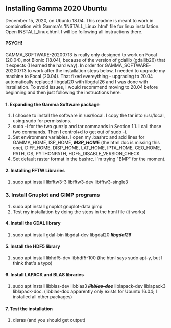## Installing Gamma 2020 Ubuntu

December 15, 2020, on Ubuntu 18.04. This readme is meant to work in combination with Gamma's 'INSTALL_Linux.html' file for linux installation.  Open INSTALL_linux.html. I will be following all instructions there. 

#### PSYCH!
GAMMA_SOFTWARE-20200713 is really only designed to work on Focal (20.04), not Bionic (18.04), because of the version of gdallib (gdallib26) that it expects (I learned the hard way). 
In order for GAMMA_SOFTWARE-20200713 to work after the installation steps below, I needed to upgrade my machine to Focal (20.04). 
That fixed evereything - upgrading to 20.04 automatically replaced libgdal20 with libgdal26 and I was done with installation.
To avoid issues, I would recommend moving to 20.04 before beginning and then just following the instructions here.   


#### 1. Expanding the Gamma Software package
1. I choose to install the software in /usr/local. I copy the tar into /usr/local, using sudo for permissions.
2. sudo -i for the two gunzip and tar commands in Section 1.1. I call those two commands. Then I control+d to get out of sudo -i.
3. Set environment variables.  I open my .bashrc and add lines for GAMMA_HOME, ISP_HOME, ***MSP_HOME*** (the html doc is missing this one), DIFF_HOME, DISP_HOME, LAT_HOME, IPTA_HOME, GEO_HOME, PATH, OS, PYTHONPATH, HDF5_DISABLE_VERSION_CHECK
4. Set default raster format in the bashrc. I'm trying "BMP" for the moment. 

#### 2. Installing FFTW Libraries
1. sudo apt install libfftw3-3 libfftw3-dev libfftw3-single3

### 3. Install Gnuplot and GIMP programs
1. sudo apt install gnuplot gnuplot-data gimp
2. Test my installation by doing the steps in the html file (it works)

#### 4. Install the GDAL library
1. sudo apt install gdal-bin libgdal-dev ~~libgdal20~~ ***libgdal26***

#### 5. Install the HDF5 library
1. sudo apt install libhdf5-dev libhdf5-100 (the html says sudo apt-y, but I think that's a typo)

#### 6. Install LAPACK and BLAS libraries
1. sudo apt install libblas-dev libblas3 ~~***libblas-doc***~~ liblapack-dev liblapack3 liblapack-doc. (libblas-doc apparently only exists for Ubuntu 16.04;  I installed all other packages) 

#### 7. Test the installation
1. disras (and you should get output)
